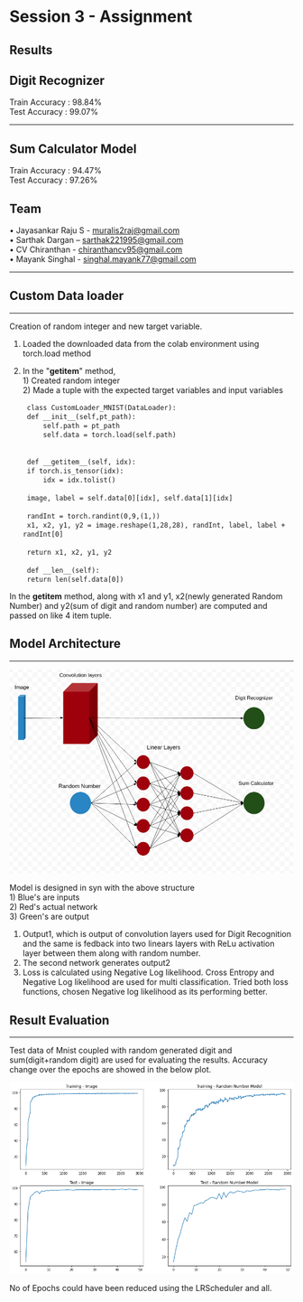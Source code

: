 # Session 3  - Assignment

Results
---
Digit Recognizer     
---
Train Accuracy : 98.84%     
Test Accuracy  : 99.07%  


---
Sum Calculator Model    
---
Train Accuracy : 94.47%     
Test Accuracy  : 97.26%     
 
 Team
 ----
•	Jayasankar Raju S - muralis2raj@gmail.com               
•	Sarthak Dargan – sarthak221995@gmail.com                
•	CV Chiranthan - chiranthancv95@gmail.com                   
•	Mayank Singhal - singhal.mayank77@gmail.com      


---

## Custom Data loader
---

Creation of random integer and new target variable. 
1. Loaded the downloaded data from the colab environment using torch.load method
2. In the "__getitem__" method,   
          1) Created random integer   
          2) Made a tuple with the expected target variables and input variables  

     

        class CustomLoader_MNIST(DataLoader):
        def __init__(self,pt_path):
            self.path = pt_path
            self.data = torch.load(self.path)
            

        def __getitem__(self, idx):
        if torch.is_tensor(idx):
            idx = idx.tolist()

        image, label = self.data[0][idx], self.data[1][idx] 

        randInt = torch.randint(0,9,(1,))
        x1, x2, y1, y2 = image.reshape(1,28,28), randInt, label, label + randInt[0]

        return x1, x2, y1, y2

        def __len__(self):
        return len(self.data[0])



In the __getitem__ method, along with x1 and y1, x2(newly generated Random Number) and y2(sum of digit and random number) are computed and passed on like 4 item tuple. 

## Model Architecture
---
![Model View](./images/Assignment.png)

Model is designed in syn with the above structure    
    1) Blue's are inputs    
    2) Red's actual network    
    3) Green's are output    

1) Output1, which is output of convolution layers used for Digit Recognition and the same is fedback into two linears layers with ReLu activation layer between them along with random number.
2) The second network generates output2
3) Loss is calculated using Negative Log likelihood. Cross Entropy and Negative Log likelihood are used for multi classification. Tried both loss functions, chosen Negative log likelihood as its performing better.

## Result Evaluation
---
Test data of Mnist coupled with random generated digit and sum(digit+random digit) are used for evaluating the results. Accuracy change over the epochs are showed in the below plot.

![Results](./images/results.png)

No of Epochs could have been reduced using the LRScheduler and all. 